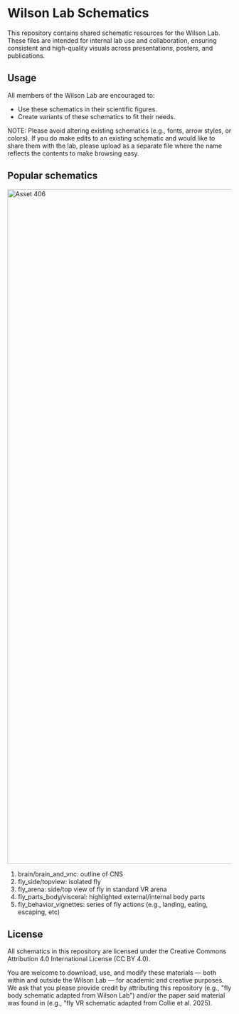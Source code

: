 # Wilson Lab Schematics

This repository contains shared schematic resources for the Wilson Lab. These files are intended for internal lab use and collaboration, ensuring consistent and high-quality visuals across presentations, posters, and publications.

## Usage

All members of the Wilson Lab are encouraged to:
- Use these schematics in their scientific figures.
- Create variants of these schematics to fit their needs.

NOTE: Please avoid altering existing schematics (e.g., fonts, arrow styles, or colors). If you do make edits to an existing schematic and would like to share them with the lab, please upload as a separate file where the name reflects the contents to make browsing easy.

## Popular schematics
<img width="6240" height="1513" alt="Asset 406" src="https://github.com/user-attachments/assets/391078fa-b189-47f5-be75-c31b79055ebc" />

1. brain/brain_and_vnc: outline of CNS
2. fly_side/topview: isolated fly
3. fly_arena: side/top view of fly in standard VR arena
4. fly_parts_body/visceral: highlighted external/internal body parts
5. fly_behavior_vignettes: series of fly actions (e.g., landing, eating, escaping, etc)

## License
All schematics in this repository are licensed under the Creative Commons Attribution 4.0 International License (CC BY 4.0).

You are welcome to download, use, and modify these materials — both within and outside the Wilson Lab — for academic and creative purposes.
We ask that you please provide credit by attributing this repository (e.g., "fly body schematic adapted from Wilson Lab") and/or the paper said material was found in (e.g., "fly VR schematic adapted from Collie et al. 2025).
